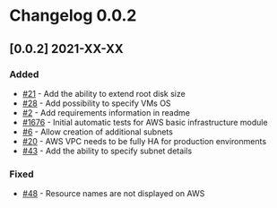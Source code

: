 # Changelog 0.0.2

## [0.0.2] 2021-XX-XX

### Added

* [#21](https://github.com/epiphany-platform/m-aws-basic-infrastructure/issues/21) - Add the ability to extend root disk size
* [#28](https://github.com/epiphany-platform/m-aws-basic-infrastructure/issues/28) - Add possibility to specify VMs OS
* [#2](https://github.com/epiphany-platform/m-aws-basic-infrastructure/issues/2) - Add requirements information in readme
* [#1676](https://github.com/epiphany-platform/epiphany/issues/1676) - Initial automatic tests for AWS basic infrastructure module
* [#6](https://github.com/epiphany-platform/m-aws-basic-infrastructure/issues/6) - Allow creation of additional subnets
* [#20](https://github.com/epiphany-platform/m-aws-basic-infrastructure/issues/20) - AWS VPC needs to be fully HA for production environments
* [#43](https://github.com/epiphany-platform/m-aws-basic-infrastructure/issues/43) - Add the ability to specify subnet details

### Fixed

* [#48](https://github.com/epiphany-platform/m-aws-basic-infrastructure/issues/48) - Resource names are not displayed on AWS
